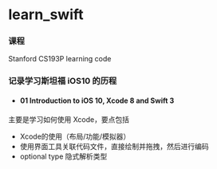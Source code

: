 # learn_swift

### 课程

Stanford CS193P learning code

### 记录学习斯坦福 iOS10 的历程

- #### 01 Introduction to iOS 10, Xcode 8 and Swift 3

主要是学习如何使用 Xcode，要点包括
  - Xcode的使用（布局/功能/模拟器）
  - 使用界面工具关联代码文件，直接绘制并拖拽，然后进行编码
  - optional type 隐式解析类型